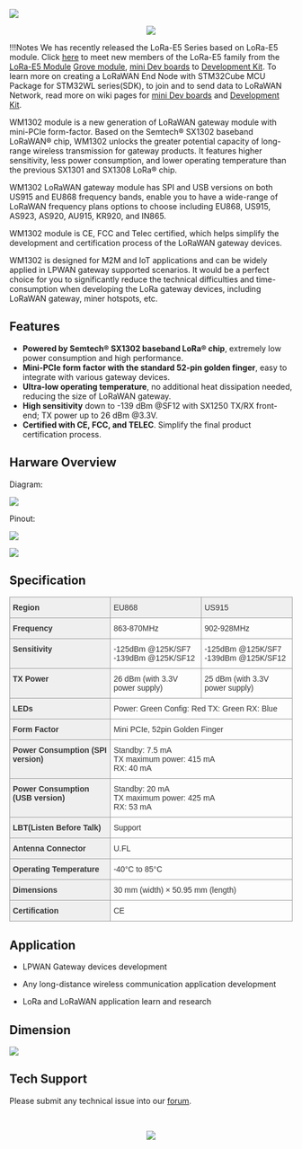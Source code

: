 ![](https://media-cdn.seeedstudio.com/media/catalog/product/cache/9d0ce51a71ce6a79dfa2a98d65a0f0bd/s/p/spi-eu868.jpg)

<p style="text-align:center"><a href="https://www.seeedstudio.com/WM1302-LoRaWAN-Gateway-Module-SPI-EU868-p-4889.html" target="_blank"><img src="https://files.seeedstudio.com/wiki/Seeed-WiKi/docs/images/get_one_now.png" border=0 /></a></p> 

!!!Notes
        We has recently released the LoRa-E5 Series based on LoRa-E5 module. Click [here](https://www.seeedstudio.com/lora-c-755.html?product_list_stock=3) to meet new members of the LoRa-E5 family from the [LoRa-E5 Module](https://wiki.seeedstudio.com/LoRa-E5_STM32WLE5JC_Module/) [Grove module](https://wiki.seeedstudio.com/Grove_LoRa_E5_New_Version/), [mini Dev boards](https://wiki.seeedstudio.com/LoRa_E5_mini/) to [Development Kit](https://wiki.seeedstudio.com/LoRa_E5_Dev_Board/). To learn more on creating a LoRaWAN End Node with STM32Cube MCU Package for STM32WL series(SDK), to join and to send data to LoRaWAN Network, read more on wiki pages for [mini Dev boards](https://wiki.seeedstudio.com/LoRa_E5_mini/) and [Development Kit](https://wiki.seeedstudio.com/LoRa_E5_Dev_Board/).


WM1302 module is a new generation of LoRaWAN gateway module with mini-PCIe form-factor. Based on the Semtech® SX1302 baseband LoRaWAN® chip, WM1302 unlocks the greater potential capacity of long-range wireless transmission for gateway products. It features higher sensitivity, less power consumption, and lower operating temperature than the previous SX1301 and SX1308 LoRa® chip. 


WM1302 LoRaWAN gateway module has SPI and USB versions on both US915 and EU868 frequency bands, enable you to have a wide-range of LoRaWAN frequency plans options to choose including EU868, US915, AS923, AS920, AU915, KR920, and IN865.


WM1302 module is CE, FCC and Telec certified, which helps simplify the development and certification process of the LoRaWAN gateway devices.
 
 
WM1302 is designed for M2M and IoT applications and can be widely applied in LPWAN gateway supported scenarios. It would be a perfect choice for you to significantly reduce the technical difficulties and time-consumption when developing the LoRa gateway devices, including LoRaWAN gateway, miner hotspots, etc.


## Features

- **Powered by Semtech® SX1302 baseband LoRa® chip**, extremely low power consumption and high performance.
- **Mini-PCIe form factor with the standard 52-pin golden finger**, easy to integrate with various gateway devices. 
- **Ultra-low operating temperature**, no additional heat dissipation needed, reducing the size of LoRaWAN gateway.
- **High sensitivity** down to -139 dBm @SF12 with SX1250 TX/RX front-end; TX power up to 26 dBm @3.3V.
- **Certified with CE, FCC, and TELEC**. Simplify the final product certification process.

## Harware Overview 

Diagram:

![](https://files.seeedstudio.com/products/114992550/diagram.png)

Pinout:

![](https://files.seeedstudio.com/products/114992550/2761616575877_.pic_hd.jpg)

![](https://files.seeedstudio.com/products/113990934/3331616653395_.pic_hd.jpg)


## Specification


<style type="text/css" xml="space"><!--
.tg  {border-collapse:collapse;border-spacing:0;}
.tg td{border-color:black;border-style:solid;border-width:1px;font-family:Arial, sans-serif;font-size:14px;
  overflow:hidden;padding:10px 5px;word-break:normal;}
.tg th{border-color:black;border-style:solid;border-width:1px;font-family:Arial, sans-serif;font-size:14px;
  font-weight:normal;overflow:hidden;padding:10px 5px;word-break:normal;}
.tg .tg-ev79{background-color:#efefef;border-color:#9b9b9b;color:#333333;text-align:left;vertical-align:top}
.tg .tg-4onr{background-color:#efefef;border-color:#9b9b9b;color:#343434;font-weight:bold;text-align:left;vertical-align:top}
.tg .tg-f42p{border-color:#9b9b9b;color:#333333;text-align:left;vertical-align:top}
--></style>
<table class="tg">
<thead>
<tr><th class="tg-4onr">Region</th><th class="tg-ev79">EU868</th><th class="tg-ev79">US915</th></tr>
</thead>
<tbody>
  <tr>
    <td class="tg-4onr">Frequency</td>
    <td class="tg-f42p">863-870MHz</td>
    <td class="tg-f42p">902-928MHz</td>
  </tr>
  <tr>
    <td class="tg-4onr">Sensitivity</td>
    <td class="tg-f42p">-125dBm @125K/SF7<br />-139dBm @125K/SF12</td>
    <td class="tg-f42p">-125dBm @125K/SF7<br />-139dBm @125K/SF12</td>
  </tr>
  <tr>
    <td class="tg-4onr">TX Power</td>
    <td class="tg-f42p">26 dBm (with 3.3V power supply)</td>
    <td class="tg-f42p">25 dBm (with 3.3V power supply)</td>
  </tr>
  <tr>
    <td class="tg-4onr">LEDs</td>
    <td class="tg-f42p" colspan="2">Power: Green Config: Red TX: Green RX: Blue</td>
  </tr>
  <tr>
    <td class="tg-4onr">Form Factor</td>
    <td class="tg-f42p" colspan="2">Mini PCIe, 52pin Golden Finger</td>
  </tr>
  <tr>
    <td class="tg-4onr">Power Consumption (SPI version)</td>
    <td class="tg-f42p" colspan="2">Standby: 7.5 mA<br />TX maximum power: 415 mA<br />RX: 40 mA</td>
  </tr>
  <tr>
    <td class="tg-4onr">Power Consumption (USB version)</td>
    <td class="tg-f42p" colspan="2">Standby: 20 mA<br />TX maximum power: 425 mA<br />RX: 53 mA</td>
  </tr>
  <tr>
    <td class="tg-4onr">LBT(Listen Before Talk)</td>
    <td class="tg-f42p" colspan="2">Support</td>
  </tr>
  <tr>
    <td class="tg-4onr">Antenna Connector</td>
    <td class="tg-f42p" colspan="2">U.FL</td>
  </tr>
  <tr>
    <td class="tg-4onr">Operating Temperature</td>
    <td class="tg-f42p" colspan="2">-40°C to 85°C</td>
  </tr>
  <tr>
    <td class="tg-4onr">Dimensions</td>
    <td class="tg-f42p" colspan="2">30 mm (width) × 50.95 mm (length)</td>
  </tr>
  <tr>
    <td class="tg-4onr">Certification</td>
    <td class="tg-f42p" colspan="2">CE</td>
  </tr>
</tbody>
</table>



## Application

- LPWAN Gateway devices development

- Any long-distance wireless communication application development

- LoRa and LoRaWAN application learn and research

## Dimension

![](https://files.seeedstudio.com/products/114992550/dimension.png)


## Tech Support

Please submit any technical issue into our [forum](http://forum.seeedstudio.com/). 

<br /><p style="text-align:center"><a href="https://www.seeedstudio.com/act-4.html?utm_source=wiki&utm_medium=wikibanner&utm_campaign=newproducts" target="_blank"><img src="https://files.seeedstudio.com/wiki/Wiki_Banner/new_product.jpg" /></a></p>